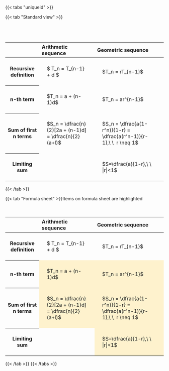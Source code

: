 ---
---

{{< tabs "uniqueid" >}}

{{< tab "Standard view" >}}

#  
<br>
<style type="text/css">
#T_7acb9 th.col_heading {
  text-align: left;
  font-size: 1em;
}
#T_7acb9 td {
  text-align: left;
  font-size: 1em;
  padding: 1.5em;
}
#T_7acb9_row0_col0, #T_7acb9_row0_col1, #T_7acb9_row1_col0, #T_7acb9_row1_col1, #T_7acb9_row2_col0, #T_7acb9_row2_col1, #T_7acb9_row3_col0, #T_7acb9_row3_col1 {
  white-space: pre-wrap;
}
</style>
<table id="T_7acb9">
  <thead>
    <tr>
      <th class="blank level0" >&nbsp;</th>
      <th id="T_7acb9_level0_col0" class="col_heading level0 col0" >Arithmetic sequence</th>
      <th id="T_7acb9_level0_col1" class="col_heading level0 col1" >Geometric sequence</th>
    </tr>
  </thead>
  <tbody>
    <tr>
      <th id="T_7acb9_level0_row0" class="row_heading level0 row0" >Recursive definition</th>
      <td id="T_7acb9_row0_col0" class="data row0 col0" >$ T_n = T_{n-1} + d $</td>
      <td id="T_7acb9_row0_col1" class="data row0 col1" >$T_n = rT_{n-1}$</td>
    </tr>
    <tr>
      <th id="T_7acb9_level0_row1" class="row_heading level0 row1" >n-th term</th>
      <td id="T_7acb9_row1_col0" class="data row1 col0" >$T_n = a + (n-1)d$</td>
      <td id="T_7acb9_row1_col1" class="data row1 col1" >$T_n = ar^{n-1}$</td>
    </tr>
    <tr>
      <th id="T_7acb9_level0_row2" class="row_heading level0 row2" >Sum of first n terms</th>
      <td id="T_7acb9_row2_col0" class="data row2 col0" >$S_n = \dfrac{n}{2}[2a + (n-1)d] = \dfrac{n}{2}(a+l)$</td>
      <td id="T_7acb9_row2_col1" class="data row2 col1" >$S_n = \dfrac{a(1-r^n)}{1-r} = \dfrac{a(r^n-1)}{r-1},\ \  r \neq 1$</td>
    </tr>
    <tr>
      <th id="T_7acb9_level0_row3" class="row_heading level0 row3" >Limiting sum</th>
      <td id="T_7acb9_row3_col0" class="data row3 col0" ></td>
      <td id="T_7acb9_row3_col1" class="data row3 col1" >$S=\dfrac{a}{1-r},\ \ |r|<1$</td>
    </tr>
  </tbody>
</table>
{{< /tab >}}

{{< tab "Formula sheet" >}}Items on formula sheet are highlighted
<br><br><br>
<style type="text/css">
#T_79a21 th.col_heading {
  text-align: left;
  font-size: 1em;
}
#T_79a21 td {
  text-align: left;
  font-size: 1em;
  padding: 1.5em;
}
#T_79a21_row0_col0, #T_79a21_row0_col1, #T_79a21_row3_col0 {
  white-space: pre-wrap;
}
#T_79a21_row1_col0, #T_79a21_row1_col1, #T_79a21_row2_col0, #T_79a21_row2_col1, #T_79a21_row3_col1 {
  background-color: rgba(255,194,10, 0.2);
  white-space: pre-wrap;
}
</style>
<table id="T_79a21">
  <thead>
    <tr>
      <th class="blank level0" >&nbsp;</th>
      <th id="T_79a21_level0_col0" class="col_heading level0 col0" >Arithmetic sequence</th>
      <th id="T_79a21_level0_col1" class="col_heading level0 col1" >Geometric sequence</th>
    </tr>
  </thead>
  <tbody>
    <tr>
      <th id="T_79a21_level0_row0" class="row_heading level0 row0" >Recursive definition</th>
      <td id="T_79a21_row0_col0" class="data row0 col0" >$ T_n = T_{n-1} + d $</td>
      <td id="T_79a21_row0_col1" class="data row0 col1" >$T_n = rT_{n-1}$</td>
    </tr>
    <tr>
      <th id="T_79a21_level0_row1" class="row_heading level0 row1" >n-th term</th>
      <td id="T_79a21_row1_col0" class="data row1 col0" >$T_n = a + (n-1)d$</td>
      <td id="T_79a21_row1_col1" class="data row1 col1" >$T_n = ar^{n-1}$</td>
    </tr>
    <tr>
      <th id="T_79a21_level0_row2" class="row_heading level0 row2" >Sum of first n terms</th>
      <td id="T_79a21_row2_col0" class="data row2 col0" >$S_n = \dfrac{n}{2}[2a + (n-1)d] = \dfrac{n}{2}(a+l)$</td>
      <td id="T_79a21_row2_col1" class="data row2 col1" >$S_n = \dfrac{a(1-r^n)}{1-r} = \dfrac{a(r^n-1)}{r-1},\ \  r \neq 1$</td>
    </tr>
    <tr>
      <th id="T_79a21_level0_row3" class="row_heading level0 row3" >Limiting sum</th>
      <td id="T_79a21_row3_col0" class="data row3 col0" ></td>
      <td id="T_79a21_row3_col1" class="data row3 col1" >$S=\dfrac{a}{1-r},\ \ |r|<1$</td>
    </tr>
  </tbody>
</table>
{{< /tab >}}
{{< /tabs >}}